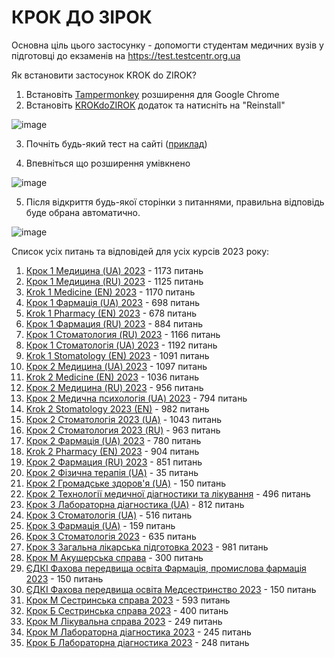 # КРОК ДО ЗІРОК

Основна ціль цього застосунку - допомогти студентам медичних вузів у підготовці до екзаменів на  https://test.testcentr.org.ua

Як встановити застосунок KROK do ZIROK?
1. Встановіть [Tampermonkey](https://chrome.google.com/webstore/detail/tampermonkey/dhdgffkkebhmkfjojejmpbldmpobfkfo) розширення для Google Chrome
2. Встановіть [KROKdoZIROK](https://github.com/kpobb1989/KROK/raw/master/KROKdoZIROK.user.js) додаток та натисніть на "Reinstall"
   
![image](https://github.com/kpobb1989/KROK/assets/37598255/6a578f3c-9be4-45ce-85fb-17990ee62a17)

3. Почніть будь-який тест на сайті ([приклад](https://test.testcentr.org.ua/mod/quiz/attempt.php?attempt=204554&cmid=4))

4. Впевніться що розширення умівкнено

![image](https://github.com/kpobb1989/KROK/assets/37598255/87ed46bb-c17d-4e52-8920-9ad6b0e15808)

5.  Після відкриття будь-якої сторінки з питаннями, правильна відповідь буде обрана автоматично.

![image](https://github.com/kpobb1989/KROK/assets/37598255/76c4ec48-9ea6-49e0-8ff4-eb8c6fe2da7c)

Список усіх питань та відповідей для усіх курсів 2023 року:

1) [Крок 1 Медицина (UA) 2023](https://raw.githubusercontent.com/kpobb1989/KROK/master/2023/4.json) - 1173 питань
2) [Крок 1 Медицина (RU) 2023](https://raw.githubusercontent.com/kpobb1989/KROK/master/2023/6.json) - 1125 питань
3) [Krok 1 Medicine (EN) 2023](https://raw.githubusercontent.com/kpobb1989/KROK/master/2023/7.json) - 1170 питань
4) [Крок 1 Фармація (UA) 2023](https://raw.githubusercontent.com/kpobb1989/KROK/master/2023/24.json) - 698 питань
5) [Krok 1 Pharmacy (EN) 2023](https://raw.githubusercontent.com/kpobb1989/KROK/master/2023/25.json) - 678 питань
6) [Крок 1 Фармация (RU) 2023](https://raw.githubusercontent.com/kpobb1989/KROK/master/2023/27.json) - 884 питань
7) [Крок 1 Стоматология (RU) 2023](https://raw.githubusercontent.com/kpobb1989/KROK/master/2023/30.json) - 1166 питань
8) [Крок 1 Стоматологія (UA) 2023](https://raw.githubusercontent.com/kpobb1989/KROK/master/2023/32.json) - 1192 питань
9) [Krok 1 Stomatology (EN) 2023](https://raw.githubusercontent.com/kpobb1989/KROK/master/2023/33.json) - 1091 питань
10) [Крок 2 Медицина (UA) 2023](https://raw.githubusercontent.com/kpobb1989/KROK/master/2023/8.json) - 1097 питань
11) [Krok 2 Medicine (EN) 2023](https://raw.githubusercontent.com/kpobb1989/KROK/master/2023/9.json) - 1036 питань
12) [Крок 2 Медицина (RU) 2023](https://raw.githubusercontent.com/kpobb1989/KROK/master/2023/10.json) - 956 питань
13) [Крок 2 Медична психологія (UA) 2023](https://raw.githubusercontent.com/kpobb1989/KROK/master/2023/12.json) - 794 питань
14) [Krok 2 Stomatology 2023 (EN)](https://raw.githubusercontent.com/kpobb1989/KROK/master/2023/13.json) - 982 питань
15) [Крок 2 Стоматологія 2023 (UA)](https://raw.githubusercontent.com/kpobb1989/KROK/master/2023/14.json) - 1043 питань
16) [Крок 2 Стоматология 2023 (RU)](https://raw.githubusercontent.com/kpobb1989/KROK/master/2023/16.json) - 963 питань
17) [Крок 2 Фармація (UA) 2023](https://raw.githubusercontent.com/kpobb1989/KROK/master/2023/17.json) - 780 питань
18) [Krok 2 Pharmacy (EN) 2023](https://raw.githubusercontent.com/kpobb1989/KROK/master/2023/18.json) - 904 питань
19) [Крок 2 Фармация (RU) 2023](https://raw.githubusercontent.com/kpobb1989/KROK/master/2023/20.json) - 851 питань
20) [Крок 2 Фізична терапія (UA)](https://raw.githubusercontent.com/kpobb1989/KROK/master/2023/21.json) - 35 питань
21) [Крок 2 Громадське здоров'я (UA)](https://raw.githubusercontent.com/kpobb1989/KROK/master/2023/22.json) - 150 питань
22) [Крок 2 Технології медичної діагностики та лікування](https://raw.githubusercontent.com/kpobb1989/KROK/master/2023/23.json) - 496 питань
23) [Крок 3 Лабораторна діагностика (UA)](https://raw.githubusercontent.com/kpobb1989/KROK/master/2023/34.json) - 812 питань
24) [Крок 3 Стоматологія (UA)](https://raw.githubusercontent.com/kpobb1989/KROK/master/2023/35.json) - 516 питань
25) [Крок 3 Фармація (UA)](https://raw.githubusercontent.com/kpobb1989/KROK/master/2023/36.json) - 159 питань
26) [Крок 3 Стоматологія 2023](https://raw.githubusercontent.com/kpobb1989/KROK/master/2023/37.json) - 635 питань
27) [Крок 3 Загальна лікарська підготовка 2023](https://raw.githubusercontent.com/kpobb1989/KROK/master/2023/38.json) - 981 питань
28) [Крок М Акушерська справа](https://raw.githubusercontent.com/kpobb1989/KROK/master/2023/39.json) - 300 питань
29) [ЄДКІ Фахова передвища освіта Фармація, промислова фармація 2023](https://raw.githubusercontent.com/kpobb1989/KROK/master/2023/49.json) - 150 питань
30) [ЄДКІ Фахова передвища освіта Медсестринство 2023](https://raw.githubusercontent.com/kpobb1989/KROK/master/2023/50.json) - 150 питань
31) [Крок М Сестринська справа 2023](https://raw.githubusercontent.com/kpobb1989/KROK/master/2023/53.json) - 593 питань
32) [Крок Б Сестринська справа 2023](https://raw.githubusercontent.com/kpobb1989/KROK/master/2023/54.json) - 400 питань
33) [Крок М Лікувальна справа 2023](https://raw.githubusercontent.com/kpobb1989/KROK/master/2023/55.json) - 249 питань
34) [Крок М Лабораторна діагностика 2023](https://raw.githubusercontent.com/kpobb1989/KROK/master/2023/56.json) - 245 питань
35) [Крок Б Лабораторна діагностика 2023](https://raw.githubusercontent.com/kpobb1989/KROK/master/2023/57.json) - 248 питань
